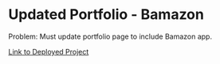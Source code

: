 # Updated Portfolio - Bamazon

Problem: Must update portfolio page to include Bamazon app.

[Link to Deployed Project](https://jrol.github.io/Updated-Portfolio-Bamazon/)
